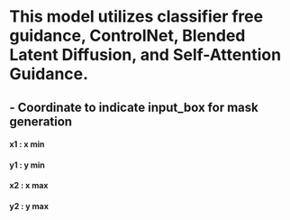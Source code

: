 # This model utilizes classifier free guidance, ControlNet, Blended Latent Diffusion, and Self-Attention Guidance.


## - Coordinate to indicate input_box for mask generation
#### x1 : x min
#### y1 : y min
#### x2 : x max
#### y2 : y max
